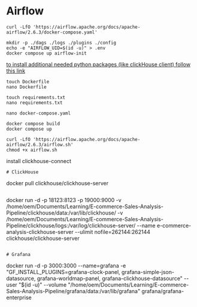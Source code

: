 # Airflow
```
curl -LfO 'https://airflow.apache.org/docs/apache-airflow/2.6.3/docker-compose.yaml'
```

```
mkdir -p ./dags ./logs ./plugins ./config
echo -e "AIRFLOW_UID=$(id -u)" > .env
docker compose up airflow-init
```
[to install additional needed python packages (like clickHouse client) follow this link ](https://airflow.apache.org/docs/apache-airflow/stable/howto/docker-compose/index.html#special-case-adding-dependencies-via-requirements-txt-file)
```
touch Dockerfile
nano Dockerfile
```

```
touch requirements.txt
nano requirements.txt
```

```
nano docker-compose.yaml
```

```
docker compose build
docker compose up

```

```
curl -LfO 'https://airflow.apache.org/docs/apache-airflow/2.6.3/airflow.sh'
chmod +x airflow.sh
```
install clickhouse-connect
```
# ClickHouse

```
docker pull clickhouse/clickhouse-server
```

```
docker run -d -p 18123:8123 -p 19000:9000 -v /home/oem/Documents/Learning/E-commerce-Sales-Analysis-Pipeline/clickhouse/data:/var/lib/clickhouse/ -v /home/oem/Documents/Learning/E-commerce-Sales-Analysis-Pipeline/clickhouse/logs:/var/log/clickhouse-server/ --name e-commerce-analysis-clickhouse-server --ulimit nofile=262144:262144 clickhouse/clickhouse-server
```

# Grafana
```
docker run -d -p 3000:3000 --name=grafana -e "GF_INSTALL_PLUGINS=grafana-clock-panel, grafana-simple-json-datasource, grafana-worldmap-panel, grafana-clickhouse-datasource" --user "$(id -u)"   --volume "/home/oem/Documents/Learning/E-commerce-Sales-Analysis-Pipeline/grafana/data:/var/lib/grafana"   grafana/grafana-enterprise
```
